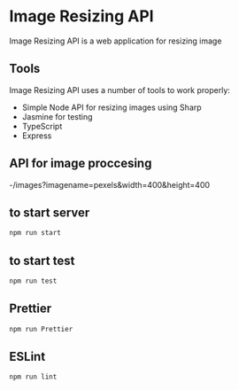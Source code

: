 # Image Resizing API
Image Resizing API is a web application for resizing image  
## Tools 
Image Resizing API uses a number of tools to work properly:
- Simple Node API for resizing images using Sharp
- Jasmine for testing
- TypeScript
- Express 
## API for image proccesing
-/images?imagename=pexels&width=400&height=400
## to start server
```sh
npm run start
```
## to start test
```sh
npm run test
```

## Prettier 
```sh
npm run Prettier
```
## ESLint 
```sh
npm run lint
```
